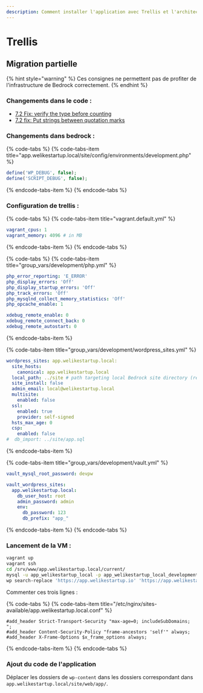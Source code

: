 ```yaml
---
description: Comment installer l'application avec Trellis et l'architecture Bedrock
---
```


# Trellis

##  Migration partielle

{% hint style="warning" %}
Ces consignes ne permettent pas de profiter de l'infrastructure de Bedrock correctement.
{% endhint %}

### Changements dans le code :

* [7.2 Fix: verify the type before counting](https://github.com/treyssatvincent/wp-content/commit/08e812662c87dce323f6c5c7372b6d400de41d72)
* [7.2 fix: Put strings between quotation marks](https://github.com/treyssatvincent/wp-content/commit/fa69f7a0a2477603543bbefb9eccb31ed1e8d43d)

### Changements dans bedrock :

{% code-tabs %}
{% code-tabs-item title="app.welikestartup.local/site/config/environments/development.php" %}
```php
define('WP_DEBUG', false);
define('SCRIPT_DEBUG', false);
```
{% endcode-tabs-item %}
{% endcode-tabs %}

### Configuration de trellis :

{% code-tabs %}
{% code-tabs-item title="vagrant.default.yml" %}
```yaml
vagrant_cpus: 1
vagrant_memory: 4096 # in MB
```
{% endcode-tabs-item %}
{% endcode-tabs %}

{% code-tabs %}
{% code-tabs-item title="group\_vars/development/php.yml" %}
```yaml
php_error_reporting: 'E_ERROR'
php_display_errors: 'Off'
php_display_startup_errors: 'Off'
php_track_errors: 'Off'
php_mysqlnd_collect_memory_statistics: 'Off'
php_opcache_enable: 1

xdebug_remote_enable: 0
xdebug_remote_connect_back: 0
xdebug_remote_autostart: 0
```
{% endcode-tabs-item %}

{% code-tabs-item title="group\_vars/development/wordpress\_sites.yml" %}
```yaml
wordpress_sites: app.welikestartup.local:
  site_hosts:
    canonical: app.welikestartup.local
  local_path: ../site # path targeting local Bedrock site directory (relative to Ansible root)
  site_install: false
  admin_email: local@welikestartup.local
  multisite:
    enabled: false
  ssl:
    enabled: true
    provider: self-signed
  hsts_max_age: 0
  csp:
    enabled: false
#  db_import: ../site/app.sql
```
{% endcode-tabs-item %}

{% code-tabs-item title="group\_vars/development/vault.yml" %}
```yaml
vault_mysql_root_password: devpw

vault_wordpress_sites:
  app.welikestartup.local:
    db_user_host: root
    admin_password: admin
    env:
      db_password: 123
      db_prefix: "app_"
```
{% endcode-tabs-item %}
{% endcode-tabs %}

### Lancement de la VM :

```bash
vagrant up
vagrant ssh
cd /srv/www/app.welikestartup.local/current/
mysql -u app_welikestartup_local -p app_welikestartup_local_development < app.sql
wp search-replace 'https://app.welikestartup.io' 'https://app.welikestartup.local'
```

Commenter ces trois lignes :

{% code-tabs %}
{% code-tabs-item title="/etc/nginx/sites-available/app.welikestartup.local.conf" %}
```text
#add_header Strict-Transport-Security "max-age=0; includeSubDomains; ";
#add_header Content-Security-Policy "frame-ancestors 'self'" always;
#add_header X-Frame-Options $x_frame_options always;
```
{% endcode-tabs-item %}
{% endcode-tabs %}

### Ajout du code de l'application

Déplacer les dossiers de `wp-content` dans les dossiers correspondant dans `app.welikestartup.local/site/web/app/`.

